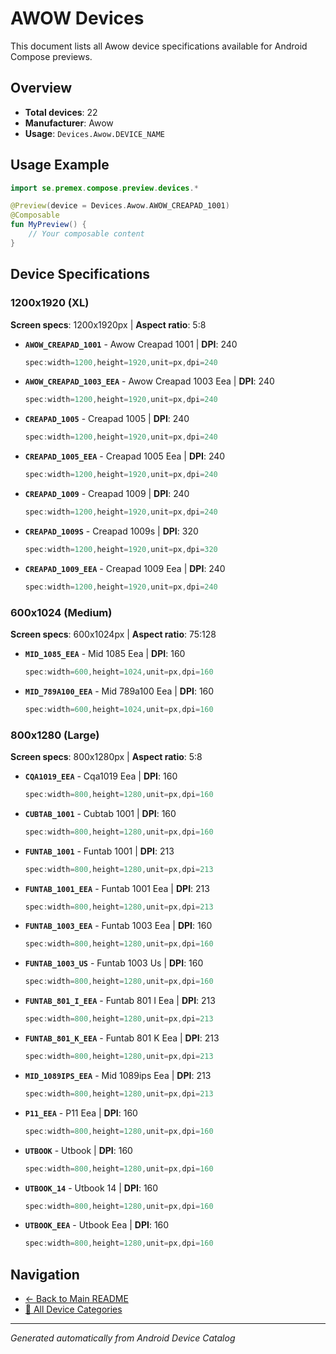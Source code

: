 # AWOW Devices

This document lists all Awow device specifications available for Android Compose previews.

## Overview

- **Total devices**: 22
- **Manufacturer**: Awow
- **Usage**: `Devices.Awow.DEVICE_NAME`

## Usage Example

```kotlin
import se.premex.compose.preview.devices.*

@Preview(device = Devices.Awow.AWOW_CREAPAD_1001)
@Composable
fun MyPreview() {
    // Your composable content
}
```

## Device Specifications

### 1200x1920 (XL)

**Screen specs**: 1200x1920px | **Aspect ratio**: 5:8

- **`AWOW_CREAPAD_1001`** - Awow Creapad 1001 | **DPI**: 240
  ```kotlin
  spec:width=1200,height=1920,unit=px,dpi=240
  ```

- **`AWOW_CREAPAD_1003_EEA`** - Awow Creapad 1003 Eea | **DPI**: 240
  ```kotlin
  spec:width=1200,height=1920,unit=px,dpi=240
  ```

- **`CREAPAD_1005`** - Creapad 1005 | **DPI**: 240
  ```kotlin
  spec:width=1200,height=1920,unit=px,dpi=240
  ```

- **`CREAPAD_1005_EEA`** - Creapad 1005 Eea | **DPI**: 240
  ```kotlin
  spec:width=1200,height=1920,unit=px,dpi=240
  ```

- **`CREAPAD_1009`** - Creapad 1009 | **DPI**: 240
  ```kotlin
  spec:width=1200,height=1920,unit=px,dpi=240
  ```

- **`CREAPAD_1009S`** - Creapad 1009s | **DPI**: 320
  ```kotlin
  spec:width=1200,height=1920,unit=px,dpi=320
  ```

- **`CREAPAD_1009_EEA`** - Creapad 1009 Eea | **DPI**: 240
  ```kotlin
  spec:width=1200,height=1920,unit=px,dpi=240
  ```

### 600x1024 (Medium)

**Screen specs**: 600x1024px | **Aspect ratio**: 75:128

- **`MID_1085_EEA`** - Mid 1085 Eea | **DPI**: 160
  ```kotlin
  spec:width=600,height=1024,unit=px,dpi=160
  ```

- **`MID_789A100_EEA`** - Mid 789a100 Eea | **DPI**: 160
  ```kotlin
  spec:width=600,height=1024,unit=px,dpi=160
  ```

### 800x1280 (Large)

**Screen specs**: 800x1280px | **Aspect ratio**: 5:8

- **`CQA1019_EEA`** - Cqa1019 Eea | **DPI**: 160
  ```kotlin
  spec:width=800,height=1280,unit=px,dpi=160
  ```

- **`CUBTAB_1001`** - Cubtab 1001 | **DPI**: 160
  ```kotlin
  spec:width=800,height=1280,unit=px,dpi=160
  ```

- **`FUNTAB_1001`** - Funtab 1001 | **DPI**: 213
  ```kotlin
  spec:width=800,height=1280,unit=px,dpi=213
  ```

- **`FUNTAB_1001_EEA`** - Funtab 1001 Eea | **DPI**: 213
  ```kotlin
  spec:width=800,height=1280,unit=px,dpi=213
  ```

- **`FUNTAB_1003_EEA`** - Funtab 1003 Eea | **DPI**: 160
  ```kotlin
  spec:width=800,height=1280,unit=px,dpi=160
  ```

- **`FUNTAB_1003_US`** - Funtab 1003 Us | **DPI**: 160
  ```kotlin
  spec:width=800,height=1280,unit=px,dpi=160
  ```

- **`FUNTAB_801_I_EEA`** - Funtab 801 I Eea | **DPI**: 213
  ```kotlin
  spec:width=800,height=1280,unit=px,dpi=213
  ```

- **`FUNTAB_801_K_EEA`** - Funtab 801 K Eea | **DPI**: 213
  ```kotlin
  spec:width=800,height=1280,unit=px,dpi=213
  ```

- **`MID_1089IPS_EEA`** - Mid 1089ips Eea | **DPI**: 213
  ```kotlin
  spec:width=800,height=1280,unit=px,dpi=213
  ```

- **`P11_EEA`** - P11 Eea | **DPI**: 160
  ```kotlin
  spec:width=800,height=1280,unit=px,dpi=160
  ```

- **`UTBOOK`** - Utbook | **DPI**: 160
  ```kotlin
  spec:width=800,height=1280,unit=px,dpi=160
  ```

- **`UTBOOK_14`** - Utbook 14 | **DPI**: 160
  ```kotlin
  spec:width=800,height=1280,unit=px,dpi=160
  ```

- **`UTBOOK_EEA`** - Utbook Eea | **DPI**: 160
  ```kotlin
  spec:width=800,height=1280,unit=px,dpi=160
  ```

## Navigation

- [← Back to Main README](../../README.md)
- [📱 All Device Categories](../README.md)

---
*Generated automatically from Android Device Catalog*

